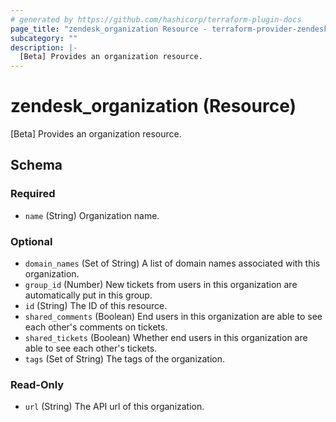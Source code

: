 ```yaml
---
# generated by https://github.com/hashicorp/terraform-plugin-docs
page_title: "zendesk_organization Resource - terraform-provider-zendesk"
subcategory: ""
description: |-
  [Beta] Provides an organization resource.
---
```


# zendesk_organization (Resource)

[Beta] Provides an organization resource.



<!-- schema generated by tfplugindocs -->
## Schema

### Required

- `name` (String) Organization name.

### Optional

- `domain_names` (Set of String) A list of domain names associated with this organization.
- `group_id` (Number) New tickets from users in this organization are automatically put in this group.
- `id` (String) The ID of this resource.
- `shared_comments` (Boolean) End users in this organization are able to see each other's comments on tickets.
- `shared_tickets` (Boolean) Whether end users in this organization are able to see each other's tickets.
- `tags` (Set of String) The tags of the organization.

### Read-Only

- `url` (String) The API url of this organization.


